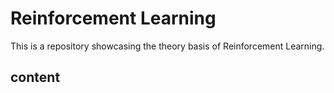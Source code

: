 # Reinforcement Learning
This is a repository showcasing the theory basis of Reinforcement Learning.
## content